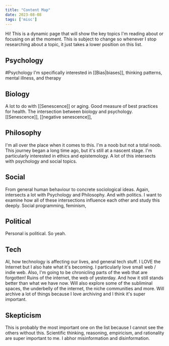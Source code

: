 ```yaml
---
title: "Content Map"
date: 2023-08-08
tags: ['misc']
---
```


Hi! This is a dynamic page that will show the key topics I'm reading about or focusing on at the moment. This is subject to change so whenever I stop researching about a topic, it just takes a lower position on this list. 


## Psychology
#Psychology
I'm specifically interested in [[Bias|biases]], thinking patterns, mental illness, and therapy

## Biology
A lot to do with [[Senescence]] or aging. Good measure of best practices for health. The intersection between biology and psychology. 
[[Senescence]], [[negative senescence]], 

## Philosophy
I'm all over the place when it comes to this. I'm a noob but not a total noob. This journey began a long time ago, but it's still at a nascent stage. I'm particularly interested in ethics and epistemology. A lot of this intersects with psychology and social topics.

## Social
From general human behaviour to concrete sociological ideas. Again, intersects a lot with Psychology and Philosophy. And with politics. I want to examine how all of these intersections influence each other and study this deeply. 
Social programming, feminism, 

## Political
Personal is political. So yeah.

## Tech
AI, how technology is affecting our lives, and general tech stuff. I LOVE the Internet but I also hate what it's becoming. I particularly love small web / indie web. Also, I'm going to be chronicling parts of the web that are forgotten! Ruins of the internet, the web of yesterday. And how it still stands better than what we have now. Will also explore some of the subliminal spaces, the underbelly of the internet, the niche communities and more. Will archive a lot of things because I love archiving and I think it's super important. 

## Skepticism
This is probably the most important one on the list because I cannot see the others without this. Scientific thinking, reasoning, empiricism, and rationality are super important to me. I abhor misinformation and disinformation. 

